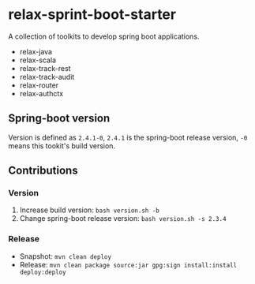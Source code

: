 # relax-sprint-boot-starter

A collection of toolkits to develop spring boot applications.

- relax-java
- relax-scala
- relax-track-rest
- relax-track-audit
- relax-router
- relax-authctx

## Spring-boot version

Version is defined as `2.4.1-0`, `2.4.1` is the spring-boot release version, `-0` means this tookit's build version.

## Contributions

### Version

1. Increase build version: `bash version.sh -b`
2. Change spring-boot release version: `bash version.sh -s 2.3.4`

### Release

- Snapshot: `mvn clean deploy`
- Release: `mvn clean package source:jar gpg:sign install:install deploy:deploy`

